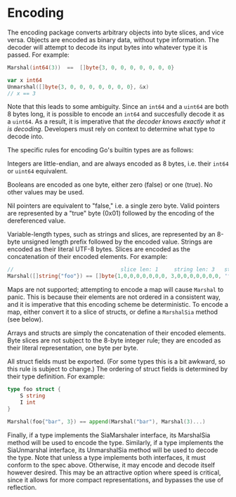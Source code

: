 Encoding
========

The encoding package converts arbitrary objects into byte slices, and vice
versa. Objects are encoded as binary data, without type information. The
decoder will attempt to decode its input bytes into whatever type it is
passed. For example:

```go
Marshal(int64(3))  ==  []byte{3, 0, 0, 0, 0, 0, 0, 0}

var x int64
Unmarshal([]byte{3, 0, 0, 0, 0, 0, 0, 0}, &x)
// x == 3
```

Note that this leads to some ambiguity. Since an `int64` and a `uint64` are
both 8 bytes long, it is possible to encode an `int64` and succesfully decode
it as a `uint64`. As a result, it is imperative that *the decoder knows
exactly what it is decoding*. Developers must rely on context to determine
what type to decode into.

The specific rules for encoding Go's builtin types are as follows:

Integers are little-endian, and are always encoded as 8 bytes, i.e. their
`int64` or `uint64` equivalent.

Booleans are encoded as one byte, either zero (false) or one (true). No other
values may be used.

Nil pointers are equivalent to "false," i.e. a single zero byte. Valid
pointers are represented by a "true" byte (0x01) followed by the encoding of
the dereferenced value.

Variable-length types, such as strings and slices, are represented by an
8-byte unsigned length prefix followed by the encoded value. Strings are
encoded as their literal UTF-8 bytes. Slices are encoded as the concatenation
of their encoded elements. For example:

```go
//                                  slice len: 1     string len: 3   string data
Marshal([]string{"foo"}) == []byte{1,0,0,0,0,0,0,0, 3,0,0,0,0,0,0,0, 'f','o','o'}
```

Maps are not supported; attempting to encode a map will cause `Marshal` to
panic. This is because their elements are not ordered in a consistent way, and
it is imperative that this encoding scheme be deterministic. To encode a map,
either convert it to a slice of structs, or define a `MarshalSia` method (see
below).

Arrays and structs are simply the concatenation of their encoded elements.
Byte slices are not subject to the 8-byte integer rule; they are encoded as
their literal representation, one byte per byte.

All struct fields must be exported. (For some types this is a bit awkward, so
this rule is subject to change.) The ordering of struct fields is determined
by their type definition. For example:

```go
type foo struct {
	S string
	I int
}

Marshal(foo{"bar", 3}) == append(Marshal("bar"), Marshal(3)...)
```

Finally, if a type implements the SiaMarshaler interface, its MarshalSia
method will be used to encode the type. Similarly, if a type implements the
SiaUnmarshal interface, its UnmarshalSia method will be used to decode the
type. Note that unless a type implements both interfaces, it must conform to
the spec above. Otherwise, it may encode and decode itself however desired.
This may be an attractive option where speed is critical, since it allows for
more compact representations, and bypasses the use of reflection.

